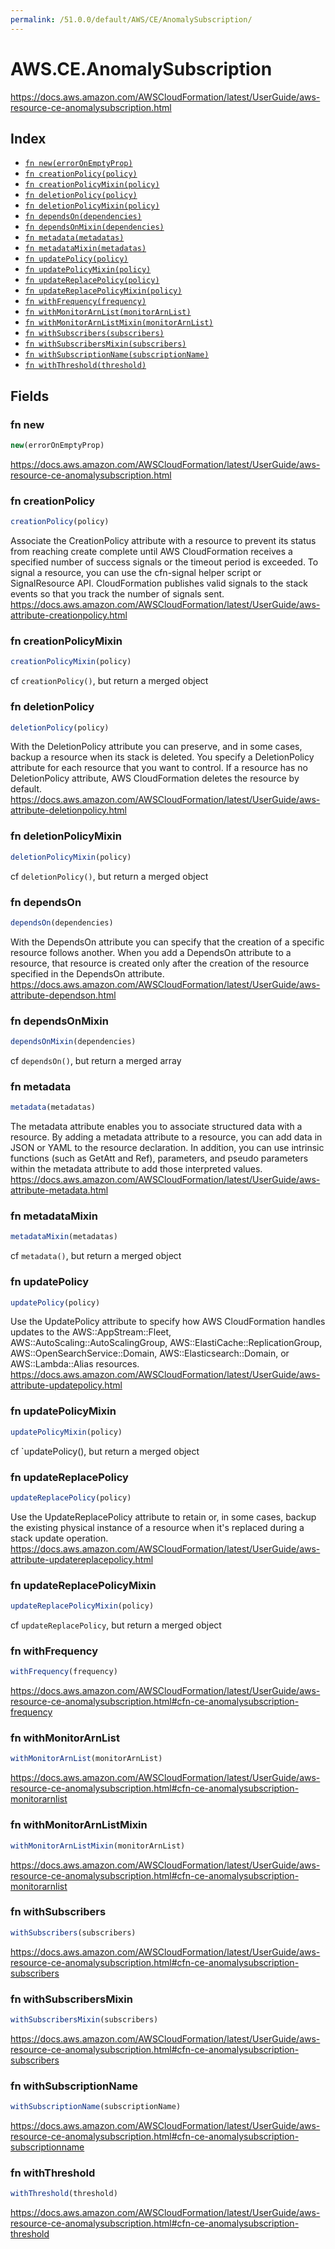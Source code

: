 ```yaml
---
permalink: /51.0.0/default/AWS/CE/AnomalySubscription/
---
```


# AWS.CE.AnomalySubscription

https://docs.aws.amazon.com/AWSCloudFormation/latest/UserGuide/aws-resource-ce-anomalysubscription.html

## Index

* [`fn new(errorOnEmptyProp)`](#fn-new)
* [`fn creationPolicy(policy)`](#fn-creationpolicy)
* [`fn creationPolicyMixin(policy)`](#fn-creationpolicymixin)
* [`fn deletionPolicy(policy)`](#fn-deletionpolicy)
* [`fn deletionPolicyMixin(policy)`](#fn-deletionpolicymixin)
* [`fn dependsOn(dependencies)`](#fn-dependson)
* [`fn dependsOnMixin(dependencies)`](#fn-dependsonmixin)
* [`fn metadata(metadatas)`](#fn-metadata)
* [`fn metadataMixin(metadatas)`](#fn-metadatamixin)
* [`fn updatePolicy(policy)`](#fn-updatepolicy)
* [`fn updatePolicyMixin(policy)`](#fn-updatepolicymixin)
* [`fn updateReplacePolicy(policy)`](#fn-updatereplacepolicy)
* [`fn updateReplacePolicyMixin(policy)`](#fn-updatereplacepolicymixin)
* [`fn withFrequency(frequency)`](#fn-withfrequency)
* [`fn withMonitorArnList(monitorArnList)`](#fn-withmonitorarnlist)
* [`fn withMonitorArnListMixin(monitorArnList)`](#fn-withmonitorarnlistmixin)
* [`fn withSubscribers(subscribers)`](#fn-withsubscribers)
* [`fn withSubscribersMixin(subscribers)`](#fn-withsubscribersmixin)
* [`fn withSubscriptionName(subscriptionName)`](#fn-withsubscriptionname)
* [`fn withThreshold(threshold)`](#fn-withthreshold)

## Fields

### fn new

```ts
new(errorOnEmptyProp)
```

https://docs.aws.amazon.com/AWSCloudFormation/latest/UserGuide/aws-resource-ce-anomalysubscription.html

### fn creationPolicy

```ts
creationPolicy(policy)
```

Associate the CreationPolicy attribute with a resource to prevent its status from reaching create complete until AWS CloudFormation receives a specified number of success signals or the timeout period is exceeded. To signal a resource, you can use the cfn-signal helper script or SignalResource API. CloudFormation publishes valid signals to the stack events so that you track the number of signals sent. 
https://docs.aws.amazon.com/AWSCloudFormation/latest/UserGuide/aws-attribute-creationpolicy.html

### fn creationPolicyMixin

```ts
creationPolicyMixin(policy)
```

cf `creationPolicy()`, but return a merged object

### fn deletionPolicy

```ts
deletionPolicy(policy)
```

With the DeletionPolicy attribute you can preserve, and in some cases, backup a resource when its stack is deleted. You specify a DeletionPolicy attribute for each resource that you want to control. If a resource has no DeletionPolicy attribute, AWS CloudFormation deletes the resource by default. 
https://docs.aws.amazon.com/AWSCloudFormation/latest/UserGuide/aws-attribute-deletionpolicy.html

### fn deletionPolicyMixin

```ts
deletionPolicyMixin(policy)
```

cf `deletionPolicy()`, but return a merged object

### fn dependsOn

```ts
dependsOn(dependencies)
```

With the DependsOn attribute you can specify that the creation of a specific resource follows another. When you add a DependsOn attribute to a resource, that resource is created only after the creation of the resource specified in the DependsOn attribute. 
https://docs.aws.amazon.com/AWSCloudFormation/latest/UserGuide/aws-attribute-dependson.html

### fn dependsOnMixin

```ts
dependsOnMixin(dependencies)
```

cf `dependsOn()`, but return a merged array

### fn metadata

```ts
metadata(metadatas)
```

The metadata attribute enables you to associate structured data with a resource. By adding a metadata attribute to a resource, you can add data in JSON or YAML to the resource declaration. In addition, you can use intrinsic functions (such as GetAtt and Ref), parameters, and pseudo parameters within the metadata attribute to add those interpreted values. 
https://docs.aws.amazon.com/AWSCloudFormation/latest/UserGuide/aws-attribute-metadata.html

### fn metadataMixin

```ts
metadataMixin(metadatas)
```

cf `metadata()`, but return a merged object

### fn updatePolicy

```ts
updatePolicy(policy)
```

Use the UpdatePolicy attribute to specify how AWS CloudFormation handles updates to the AWS::AppStream::Fleet, AWS::AutoScaling::AutoScalingGroup, AWS::ElastiCache::ReplicationGroup, AWS::OpenSearchService::Domain, AWS::Elasticsearch::Domain, or AWS::Lambda::Alias resources. 
https://docs.aws.amazon.com/AWSCloudFormation/latest/UserGuide/aws-attribute-updatepolicy.html

### fn updatePolicyMixin

```ts
updatePolicyMixin(policy)
```

cf `updatePolicy(), but return a merged object

### fn updateReplacePolicy

```ts
updateReplacePolicy(policy)
```

Use the UpdateReplacePolicy attribute to retain or, in some cases, backup the existing physical instance of a resource when it's replaced during a stack update operation. 
https://docs.aws.amazon.com/AWSCloudFormation/latest/UserGuide/aws-attribute-updatereplacepolicy.html

### fn updateReplacePolicyMixin

```ts
updateReplacePolicyMixin(policy)
```

cf `updateReplacePolicy`, but return a merged object

### fn withFrequency

```ts
withFrequency(frequency)
```

https://docs.aws.amazon.com/AWSCloudFormation/latest/UserGuide/aws-resource-ce-anomalysubscription.html#cfn-ce-anomalysubscription-frequency

### fn withMonitorArnList

```ts
withMonitorArnList(monitorArnList)
```

https://docs.aws.amazon.com/AWSCloudFormation/latest/UserGuide/aws-resource-ce-anomalysubscription.html#cfn-ce-anomalysubscription-monitorarnlist

### fn withMonitorArnListMixin

```ts
withMonitorArnListMixin(monitorArnList)
```

https://docs.aws.amazon.com/AWSCloudFormation/latest/UserGuide/aws-resource-ce-anomalysubscription.html#cfn-ce-anomalysubscription-monitorarnlist

### fn withSubscribers

```ts
withSubscribers(subscribers)
```

https://docs.aws.amazon.com/AWSCloudFormation/latest/UserGuide/aws-resource-ce-anomalysubscription.html#cfn-ce-anomalysubscription-subscribers

### fn withSubscribersMixin

```ts
withSubscribersMixin(subscribers)
```

https://docs.aws.amazon.com/AWSCloudFormation/latest/UserGuide/aws-resource-ce-anomalysubscription.html#cfn-ce-anomalysubscription-subscribers

### fn withSubscriptionName

```ts
withSubscriptionName(subscriptionName)
```

https://docs.aws.amazon.com/AWSCloudFormation/latest/UserGuide/aws-resource-ce-anomalysubscription.html#cfn-ce-anomalysubscription-subscriptionname

### fn withThreshold

```ts
withThreshold(threshold)
```

https://docs.aws.amazon.com/AWSCloudFormation/latest/UserGuide/aws-resource-ce-anomalysubscription.html#cfn-ce-anomalysubscription-threshold